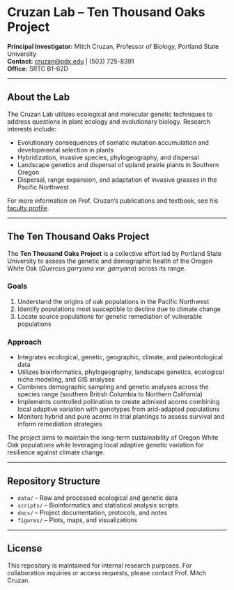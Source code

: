 # Cruzan Lab – Ten Thousand Oaks Project

**Principal Investigator:** Mitch Cruzan, Professor of Biology, Portland State University  
**Contact:** cruzan@pdx.edu | (503) 725-8391  
**Office:** SRTC B1-62D  

---

## About the Lab

The Cruzan Lab utilizes ecological and molecular genetic techniques to address questions in plant ecology and evolutionary biology. Research interests include:  

- Evolutionary consequences of somatic mutation accumulation and developmental selection in plants  
- Hybridization, invasive species, phylogeography, and dispersal  
- Landscape genetics and dispersal of upland prairie plants in Southern Oregon  
- Dispersal, range expansion, and adaptation of invasive grasses in the Pacific Northwest  

For more information on Prof. Cruzan’s publications and textbook, see his [faculty profile](https://www.pdx.edu/biology/mitch-cruzan).

---

## The Ten Thousand Oaks Project

The **Ten Thousand Oaks Project** is a collective effort led by Portland State University to assess the genetic and demographic health of the Oregon White Oak (*Quercus garryana var. garryana*) across its range.  

### Goals
1. Understand the origins of oak populations in the Pacific Northwest  
2. Identify populations most susceptible to decline due to climate change  
3. Locate source populations for genetic remediation of vulnerable populations  

### Approach
- Integrates ecological, genetic, geographic, climate, and paleontological data  
- Utilizes bioinformatics, phylogeography, landscape genetics, ecological niche modeling, and GIS analyses  
- Combines demographic sampling and genetic analyses across the species range (southern British Columbia to Northern California)  
- Implements controlled pollination to create admixed acorns combining local adaptive variation with genotypes from arid-adapted populations  
- Monitors hybrid and pure acorns in trial plantings to assess survival and inform remediation strategies  

The project aims to maintain the long-term sustainability of Oregon White Oak populations while leveraging local adaptive genetic variation for resilience against climate change.

---

## Repository Structure

- `data/` – Raw and processed ecological and genetic data  
- `scripts/` – Bioinformatics and statistical analysis scripts  
- `docs/` – Project documentation, protocols, and notes  
- `figures/` – Plots, maps, and visualizations  

---

## License

This repository is maintained for internal research purposes. For collaboration inquiries or access requests, please contact Prof. Mitch Cruzan.

